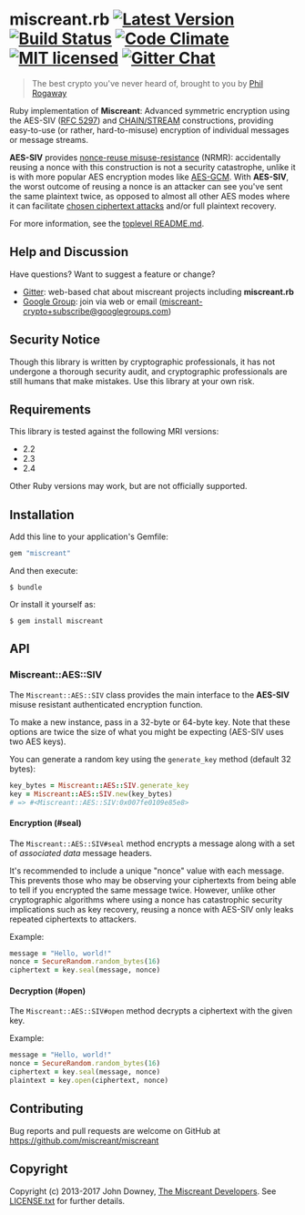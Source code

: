 # miscreant.rb [![Latest Version][gem-shield]][gem-link] [![Build Status][build-image]][build-link] [![Code Climate][codeclimate-image]][codeclimate-link] [![MIT licensed][license-image]][license-link] [![Gitter Chat][gitter-image]][gitter-link]

[gem-shield]: https://badge.fury.io/rb/miscreant.svg
[gem-link]: https://rubygems.org/gems/miscreant
[build-image]: https://secure.travis-ci.org/miscreant/miscreant.svg?branch=master
[build-link]: http://travis-ci.org/miscreant/miscreant
[codeclimate-image]: https://codeclimate.com/github/miscreant/miscreant/badges/gpa.svg
[codeclimate-link]: https://codeclimate.com/github/miscreant/miscreant
[license-image]: https://img.shields.io/badge/license-MIT-blue.svg
[license-link]: https://github.com/miscreant/miscreant/blob/master/LICENSE.txt
[gitter-image]: https://badges.gitter.im/badge.svg
[gitter-link]: https://gitter.im/miscreant/Lobby

> The best crypto you've never heard of, brought to you by [Phil Rogaway]

Ruby implementation of **Miscreant**: Advanced symmetric encryption using the
AES-SIV ([RFC 5297]) and [CHAIN/STREAM] constructions, providing easy-to-use (or
rather, hard-to-misuse) encryption of individual messages or message streams.

**AES-SIV** provides [nonce-reuse misuse-resistance] (NRMR): accidentally
reusing a nonce with this construction is not a security catastrophe,
unlike it is with more popular AES encryption modes like [AES-GCM].
With **AES-SIV**, the worst outcome of reusing a nonce is an attacker
can see you've sent the same plaintext twice, as opposed to almost all other
AES modes where it can facilitate [chosen ciphertext attacks] and/or
full plaintext recovery.

For more information, see the [toplevel README.md].

[Phil Rogaway]: https://en.wikipedia.org/wiki/Phillip_Rogaway
[AES-SIV]: https://www.iacr.org/archive/eurocrypt2006/40040377/40040377.pdf
[RFC 5297]: https://tools.ietf.org/html/rfc5297
[CHAIN/STREAM]: http://web.cs.ucdavis.edu/~rogaway/papers/oae.pdf
[nonce-reuse misuse-resistance]: https://www.lvh.io/posts/nonce-misuse-resistance-101.html
[AES-GCM]: https://en.wikipedia.org/wiki/Galois/Counter_Mode
[chosen ciphertext attacks]: https://en.wikipedia.org/wiki/Chosen-ciphertext_attack
[toplevel README.md]: https://github.com/miscreant/miscreant/blob/master/README.md

## Help and Discussion

Have questions? Want to suggest a feature or change?

* [Gitter]: web-based chat about miscreant projects including **miscreant.rb**
* [Google Group]: join via web or email ([miscreant-crypto+subscribe@googlegroups.com])

[Gitter]: https://gitter.im/miscreant/Lobby
[Google Group]: https://groups.google.com/forum/#!forum/miscreant-crypto
[miscreant-crypto+subscribe@googlegroups.com]: mailto:miscreant-crypto+subscribe@googlegroups.com?subject=subscribe

## Security Notice

Though this library is written by cryptographic professionals, it has not
undergone a thorough security audit, and cryptographic professionals are still
humans that make mistakes. Use this library at your own risk.

## Requirements

This library is tested against the following MRI versions:

- 2.2
- 2.3
- 2.4

Other Ruby versions may work, but are not officially supported.

## Installation

Add this line to your application's Gemfile:

```ruby
gem "miscreant"
```

And then execute:

    $ bundle

Or install it yourself as:

    $ gem install miscreant

## API

### Miscreant::AES::SIV

The `Miscreant::AES::SIV` class provides the main interface to the **AES-SIV**
misuse resistant authenticated encryption function.

To make a new instance, pass in a 32-byte or 64-byte key. Note that these
options are twice the size of what you might be expecting (AES-SIV uses two
AES keys).

You can generate a random key using the `generate_key` method (default 32 bytes):

```ruby
key_bytes = Miscreant::AES::SIV.generate_key
key = Miscreant::AES::SIV.new(key_bytes)
# => #<Miscreant::AES::SIV:0x007fe0109e85e8>
```

#### Encryption (#seal)

The `Miscreant::AES::SIV#seal` method encrypts a message along with a set of
*associated data* message headers.

It's recommended to include a unique "nonce" value with each message. This
prevents those who may be observing your ciphertexts from being able to tell
if you encrypted the same message twice. However, unlike other cryptographic
algorithms where using a nonce has catastrophic security implications such as
key recovery, reusing a nonce with AES-SIV only leaks repeated ciphertexts to
attackers.

Example:

```ruby
message = "Hello, world!"
nonce = SecureRandom.random_bytes(16)
ciphertext = key.seal(message, nonce)
```

#### Decryption (#open)

The `Miscreant::AES::SIV#open` method decrypts a ciphertext with the given key.

Example:

```ruby
message = "Hello, world!"
nonce = SecureRandom.random_bytes(16)
ciphertext = key.seal(message, nonce)
plaintext = key.open(ciphertext, nonce)
```

## Contributing

Bug reports and pull requests are welcome on GitHub at https://github.com/miscreant/miscreant

## Copyright

Copyright (c) 2013-2017 John Downey, [The Miscreant Developers][AUTHORS].
See [LICENSE.txt] for further details.

[AUTHORS]: https://github.com/miscreant/miscreant/blob/master/AUTHORS.md
[LICENSE.txt]: https://github.com/miscreant/miscreant/blob/master/ruby/LICENSE.txt
